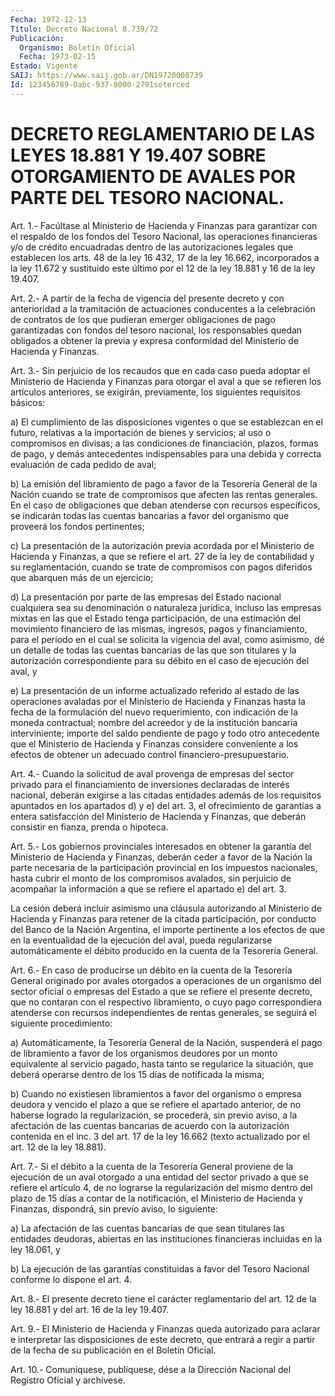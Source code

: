 ```yaml
---
Fecha: 1972-12-13
Título: Decreto Nacional 8.739/72
Publicación:
  Organismo: Boletín Oficial
  Fecha: 1973-02-15
Estado: Vigente
SAIJ: https://www.saij.gob.ar/DN19720008739
Id: 123456789-0abc-937-8000-2791soterced
---
```

# DECRETO REGLAMENTARIO DE LAS LEYES 18.881 Y 19.407 SOBRE OTORGAMIENTO DE AVALES POR PARTE DEL TESORO NACIONAL.

<a id="1"></a>
Art.  1.-  Facúltase al Ministerio de Hacienda y Finanzas para garantizar con el  respaldo  de los fondos del Tesoro Nacional, las operaciones financieras y/o de  crédito  encuadradas  dentro de las autorizaciones  legales  que establecen los arts. 48 de la  ley  16 432,  17  de  la  ley  16.662,  incorporados  a  la  ley  11.672  y sustituido este último por  el  12  de la ley 18.881 y 16 de la ley 19.407.

<a id="2"></a>
Art. 2.- A partir de la fecha de vigencia del presente decreto y con  anterioridad  a  la tramitación de actuaciones conducentes a la celebración de contratos de los que pudieran emerger obligaciones de pago garantizadas  con  fondos del tesoro nacional, los responsables quedan obligados a obtener  la  previa  y  expresa conformidad del Ministerio de Hacienda y Finanzas.

<a id="3"></a>
Art.  3.- Sin perjuicio de los recaudos que en cada caso pueda adoptar el Ministerio  de  Hacienda y Finanzas para otorgar el aval a  que  se  refieren  los  artículos    anteriores,   se  exigirán, previamente, los siguientes requisitos básicos:

a)  El  cumplimiento  de  las  disposiciones  vigentes  o  que   se establezcan  en  el  futuro, relativas a la importación de bienes y servicios; al uso o compromisos  en  divisas;  a las condiciones de financiación,    plazos,  formas  de  pago,  y  demás  antecedentes indispensables para  una  debida  y  correcta  evaluación  de  cada pedido de aval;

b)  La  emisión  del  libramiento  de  pago a favor de la Tesorería General  de la Nación cuando se trate de  compromisos  que  afecten las  rentas  generales.  En  el  caso  de  obligaciones  que  deban atenderse  con recursos específicos, se indicarán todas las cuentas bancarias a favor del organismo que proveerá los fondos pertinentes;

c) La presentación  de  la  autorización  previa  acordada  por  el Ministerio  de  Hacienda y Finanzas, a que se refiere el art. 27 de la ley de contabilidad  y  su  reglamentación,  cuando  se trate de compromisos  con  pagos diferidos que abarquen más de un ejercicio;

d) La presentación  por  parte  de las empresas del Estado nacional cualquiera sea su denominación o  naturaleza  jurídica, incluso las empresas  mixtas en las que el Estado tenga participación,  de  una estimación  del  movimiento  financiero  de  las  mismas, ingresos, pagos y financiamiento, para el período en el cual  se  solicita la vigencia  del  aval,  como  asimismo,  dé  un detalle de todas  las cuentas  bancarias  de  las  que  son titulares y  la  autorización correspondiente para su débito en el  caso de ejecución del aval, y

e) La presentación de un informe actualizado  referido al estado de las operaciones avaladas por el Ministerio de Hacienda  y  Finanzas hasta  la  fecha  de  la  formulación  del nuevo requerimiento, con indicación de la moneda contractual; nombre  del  acreedor  y de la institución bancaria interviniente; importe del saldo pendiente  de pago  y  todo  otro  antecedente  que  el  Ministerio de Hacienda y Finanzas  considere  conveniente  a  los  efectos   de  obtener  un adecuado control financiero-presupuestario.

<a id="4"></a>
Art.  4.- Cuando la solicitud de aval provenga de empresas del sector privado  para el financiamiento de inversiones declaradas de interés nacional,  deberán  exigirse a las citadas entidades además de los requisitos apuntados en  los  apartados  d) y e) del art. 3, el ofrecimiento de garantías a entera satisfacción  del  Ministerio de  Hacienda y Finanzas, que deberán consistir en fianza, prenda  o hipoteca.

<a id="5"></a>
Art.  5.- Los gobiernos provinciales interesados en obtener la garantía del  Ministerio  de  Hacienda  y Finanzas, deberán ceder a favor  de  la  Nación  la  parte  necesaria  de   la  participación provincial en los impuestos nacionales, hasta cubrir  el  monto  de los compromisos avalados, sin perjuicio de acompañar la información  a  que  se  refiere  el  apartado  e) del art. 3.

La  cesión  deberá  incluir  asimismo  una cláusula autorizando  al Ministerio  de  Hacienda  y  Finanzas  para retener  de  la  citada participación, por conducto del Banco de  la  Nación  Argentina, el importe  pertinente a los efectos de que en la eventualidad  de  la ejecución  del  aval, pueda regularizarse automáticamente el débito producido en la cuenta de la Tesorería General.

<a id="6"></a>
Art.  6.-  En  caso de producirse un débito en la cuenta de la Tesorería General originado  por  avales otorgados a operaciones de un organismo del sector oficial o empresas  del  Estado  a  que  se refiere  el  presente  decreto,  que  no contaran con el respectivo libramiento,  o  cuyo pago correspondiera  atenderse  con  recursos independientes  de   rentas  generales,  se  seguirá  el  siguiente procedimiento:

a) Automáticamente, la  Tesorería  General de la Nación, suspenderá el pago de libramiento a favor de los  organismos  deudores  por un monto equivalente al servicio pagado, hasta tanto se regularice  la situación,  que deberá operarse dentro de los 15 días de notificada la misma;

b) Cuando no  existiesen  libramientos  a  favor  del  organismo  o empresa  deudora  y  vencido  el plazo a que se refiere el apartado anterior, de no haberse logrado  la  regularización,  se procederá, sin  previo  aviso,  a  la  afectación de las cuentas bancarias  de acuerdo con la autorización contenida  en  el inc. 3 del art. 17 de la ley 16.662 (texto actualizado por el art.  12 de la ley 18.881).

<a id="7"></a>
Art.  7.-  Si  el  débito  a la cuenta de la Tesorería General proviene de la ejecución de un aval  otorgado  a  una  entidad  del sector  privado  a  que se refiere el artículo 4, de no lograrse la regularización del mismo  dentro  del  plazo de 15 días a contar de la notificación, el Ministerio de Hacienda  y  Finanzas, dispondrá, sin previo aviso, lo siguiente:

a)  La  afectación de las cuentas bancarias de que  sean  titulares las entidades  deudoras,  abiertas en las instituciones financieras incluidas en la ley 18.061, y

b) La ejecución de las garantías  constituidas  a  favor del Tesoro Nacional conforme lo dispone el art. 4.

<a id="8"></a>
Art.  8.-  El presente decreto tiene el carácter reglamentario del art. 12 de la  ley  18.881  y  del  art.  16  de la ley 19.407.

<a id="9"></a>
Art. 9.- El Ministerio de Hacienda y Finanzas queda autorizado para aclarar  e  interpretar las disposiciones de este decreto, que entrará a regir a  partir  de  la  fecha  de  su  publicación en el Boletín Oficial.

<a id="10"></a>
Art. 10.- Comuníquese, publíquese, dése a la Dirección Nacional del Registro Oficial y archívese.
